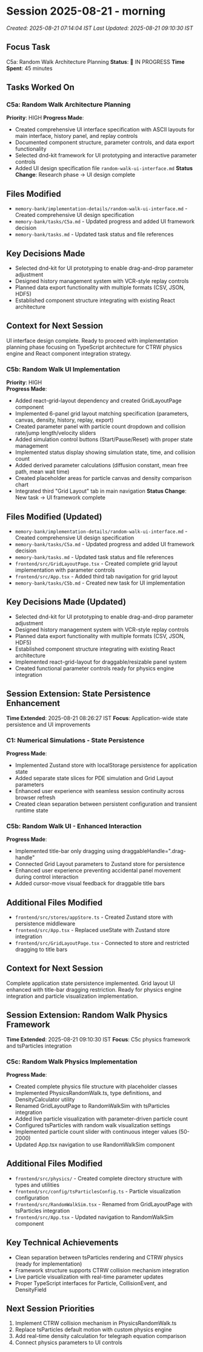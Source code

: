 # Session 2025-08-21 - morning

_Created: 2025-08-21 07:14:04 IST_
_Last Updated: 2025-08-21 09:10:30 IST_

## Focus Task

C5a: Random Walk Architecture Planning
**Status**: 🔄 IN PROGRESS
**Time Spent**: 45 minutes

## Tasks Worked On

### C5a: Random Walk Architecture Planning

**Priority**: HIGH
**Progress Made**:

- Created comprehensive UI interface specification with ASCII layouts for main interface, history panel, and replay controls
- Documented component structure, parameter controls, and data export functionality
- Selected dnd-kit framework for UI prototyping and interactive parameter controls
- Added UI design specification file `random-walk-ui-interface.md`
  **Status Change**: Research phase → UI design complete

## Files Modified

- `memory-bank/implementation-details/random-walk-ui-interface.md` - Created comprehensive UI design specification
- `memory-bank/tasks/C5a.md` - Updated progress and added UI framework decision
- `memory-bank/tasks.md` - Updated task status and file references

## Key Decisions Made

- Selected dnd-kit for UI prototyping to enable drag-and-drop parameter adjustment
- Designed history management system with VCR-style replay controls
- Planned data export functionality with multiple formats (CSV, JSON, HDF5)
- Established component structure integrating with existing React architecture

## Context for Next Session

UI interface design complete. Ready to proceed with implementation planning phase focusing on TypeScript architecture for CTRW physics engine and React component integration strategy.

### C5b: Random Walk UI Implementation

**Priority**: HIGH  
**Progress Made**:

- Added react-grid-layout dependency and created GridLayoutPage component
- Implemented 6-panel grid layout matching specification (parameters, canvas, density, history, replay, export)
- Created parameter panel with particle count dropdown and collision rate/jump length/velocity sliders
- Added simulation control buttons (Start/Pause/Reset) with proper state management
- Implemented status display showing simulation state, time, and collision count
- Added derived parameter calculations (diffusion constant, mean free path, mean wait time)
- Created placeholder areas for particle canvas and density comparison chart
- Integrated third "Grid Layout" tab in main navigation
  **Status Change**: New task → UI framework complete

## Files Modified (Updated)

- `memory-bank/implementation-details/random-walk-ui-interface.md` - Created comprehensive UI design specification
- `memory-bank/tasks/C5a.md` - Updated progress and added UI framework decision
- `memory-bank/tasks.md` - Updated task status and file references
- `frontend/src/GridLayoutPage.tsx` - Created complete grid layout implementation with parameter controls
- `frontend/src/App.tsx` - Added third tab navigation for grid layout
- `memory-bank/tasks/C5b.md` - Created new task for UI implementation

## Key Decisions Made (Updated)

- Selected dnd-kit for UI prototyping to enable drag-and-drop parameter adjustment
- Designed history management system with VCR-style replay controls
- Planned data export functionality with multiple formats (CSV, JSON, HDF5)
- Established component structure integrating with existing React architecture
- Implemented react-grid-layout for draggable/resizable panel system
- Created functional parameter controls ready for physics engine integration

## Session Extension: State Persistence Enhancement

**Time Extended**: 2025-08-21 08:26:27 IST
**Focus**: Application-wide state persistence and UI improvements

### C1: Numerical Simulations - State Persistence

**Progress Made**:

- Implemented Zustand store with localStorage persistence for application state
- Added separate state slices for PDE simulation and Grid Layout parameters
- Enhanced user experience with seamless session continuity across browser refresh
- Created clean separation between persistent configuration and transient runtime state

### C5b: Random Walk UI - Enhanced Interaction

**Progress Made**:

- Implemented title-bar only dragging using draggableHandle=".drag-handle"
- Connected Grid Layout parameters to Zustand store for persistence
- Enhanced user experience preventing accidental panel movement during control interaction
- Added cursor-move visual feedback for draggable title bars

## Additional Files Modified

- `frontend/src/stores/appStore.ts` - Created Zustand store with persistence middleware
- `frontend/src/App.tsx` - Replaced useState with Zustand store integration
- `frontend/src/GridLayoutPage.tsx` - Connected to store and restricted dragging to title bars

## Context for Next Session

Complete application state persistence implemented. Grid layout UI enhanced with title-bar dragging restriction. Ready for physics engine integration and particle visualization implementation.

## Session Extension: Random Walk Physics Framework

**Time Extended**: 2025-08-21 09:10:30 IST
**Focus**: C5c physics framework and tsParticles integration

### C5c: Random Walk Physics Implementation

**Progress Made**:
- Created complete physics file structure with placeholder classes
- Implemented PhysicsRandomWalk.ts, type definitions, and DensityCalculator utility
- Renamed GridLayoutPage to RandomWalkSim with tsParticles integration
- Added live particle visualization with parameter-driven particle count
- Configured tsParticles with random walk visualization settings
- Implemented particle count slider with continuous integer values (50-2000)
- Updated App.tsx navigation to use RandomWalkSim component

## Additional Files Modified

- `frontend/src/physics/` - Created complete directory structure with types and utilities
- `frontend/src/config/tsParticlesConfig.ts` - Particle visualization configuration
- `frontend/src/RandomWalkSim.tsx` - Renamed from GridLayoutPage with tsParticles integration
- `frontend/src/App.tsx` - Updated navigation to RandomWalkSim component

## Key Technical Achievements

- Clean separation between tsParticles rendering and CTRW physics (ready for implementation)
- Framework structure supports CTRW collision mechanism integration
- Live particle visualization with real-time parameter updates
- Proper TypeScript interfaces for Particle, CollisionEvent, and DensityField

## Next Session Priorities

1. Implement CTRW collision mechanism in PhysicsRandomWalk.ts
2. Replace tsParticles default motion with custom physics engine
3. Add real-time density calculation for telegraph equation comparison
4. Connect physics parameters to UI controls
